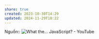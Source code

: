 ```yaml
---
share: true
created: 2023-10-30T14:29
updated: 2024-11-29T10:22
---
```

Nguồn:: ![What the... JavaScript? - YouTube](https://youtu.be/2pL28CcEijU?si=LrVjAk_MibPGTvlz)